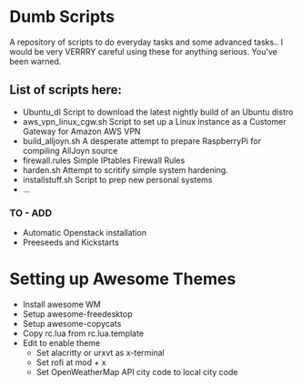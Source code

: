 Dumb Scripts
============

A repository of scripts to do everyday tasks and some advanced tasks.. I would be very VERRRY careful using these for anything serious. You've been warned.

List of scripts here:
---------------------

+ Ubuntu_dl Script to download the latest nightly build of an Ubuntu distro
+ aws_vpn_linux_cgw.sh Script to set up a Linux instance as a Customer Gateway for Amazon AWS VPN 
+ build_alljoyn.sh A desperate attempt to prepare RaspberryPi for compiling AllJoyn source
+ firewall.rules Simple IPtables Firewall Rules
+ harden.sh Attempt to scritify simple system hardening.
+ installstuff.sh Script to prep new personal systems
+ ...

### TO - ADD

- Automatic Openstack installation
- Preeseeds and Kickstarts

# Setting up Awesome Themes

- Install awesome WM
- Setup awesome-freedesktop
- Setup awesome-copycats
- Copy rc.lua from rc.lua.template
- Edit to enable theme
  - Set alacritty or urxvt as x-terminal
  - Set rofi at mod + x
  - Set OpenWeatherMap API city code to local city code
